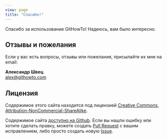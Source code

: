 ```yaml
---
view: page
title: "Спасибо!"
---
```


<p>Спасибо за использование GitHowTo! Надеюсь, вам было интересно.</p>

## Отзывы и пожелания

<p>Если у вас есть вопросы, отзывы или пожелания, присылайте их мне на email:</p>

<p><b>Александр Швец</b><br/>
<a href="mailto:alex@githowto.com">alex@githowto.com</a></p>

## Лицензия

Содержимое этого сайта находится под лицензией <a href="http://creativecommons.org/licenses/by-nc-sa/3.0/">Creative Commons, Attribution-NonCommercial-ShareAlike</a>.

Содержимое сайта <a href="https://github.com/shvetsgroup/githowto-content">доступно на Github</a>. Если вы нашли ошибку или хотите сделать правку, можете создать <a href="https://github.com/shvetsgroup/githowto-content/pulls">Pull Request</a> с вашим исправлением, либо просто создать новую <a href="https://github.com/shvetsgroup/githowto-content/issues">Issue</a>.